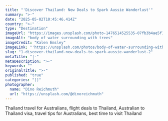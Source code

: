 ```yaml
---
title: "'Discover Thailand: New Deals to Spark Aussie Wanderlust'"
summary: ">-"
date: "2025-05-02T10:45:46.414Z"
country: ">-"
type: "Destination"
imageUrl: "https://images.unsplash.com/photo-1476514525535-07fb3b4ae5f1?q=80&w=2070&auto=format&fit=crop&ixlib=rb-4.0.3&ixid=M3wxMjA3fDB8MHxwaG90by1wYWdlfHx8fGVufDB8fHx8fA%3D%3D"
imageAlt: "body of water surrounding with trees"
imageCredit: "Kalen Emsley"
imageLink: "'https://unsplash.com/photos/body-of-water-surrounding-with-trees-_LuLiJc1cdo'"
slug: "1-discover-thailand-new-deals-to-spark-aussie-wanderlust-2"
metaTitle: "|-"
metaDescription: ">-"
keywords: ""
originalTitle: ">-"
published: "true"
categories: "[]"
photographer:
  name: "Dino Reichmuth"
  url: "https://unsplash.com/@dinoreichmuth"
---
```






Thailand travel for Australians, flight deals to Thailand, Australian to Thailand visa, travel tips for Australians, best time to visit Thailand
